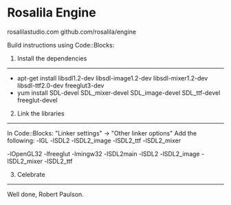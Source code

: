 Rosalila Engine
===============
rosalilastudio.com
github.com/rosalila/engine


Build instructions using Code::Blocks:

1. Install the dependencies
---------------------------
* apt-get install libsdl1.2-dev libsdl-image1.2-dev libsdl-mixer1.2-dev libsdl-ttf2.0-dev freeglut3-dev
* yum install SDL-devel SDL_mixer-devel SDL_image-devel SDL_ttf-devel freeglut-devel 

2. Link the libraries
---------------------
In Code::Blocks: "Linker settings" -> "Other linker options"
Add the following:
-lGL
-lSDL2
-lSDL2_image
-lSDL2_ttf
-lSDL2_mixer

-lOpenGL32
-lfreeglut
-lmingw32 -lSDL2main -lSDL2
-lSDL2_image
-lSDL2_mixer
-lSDL2_ttf


3. Celebrate
------------
Well done, Robert Paulson.
